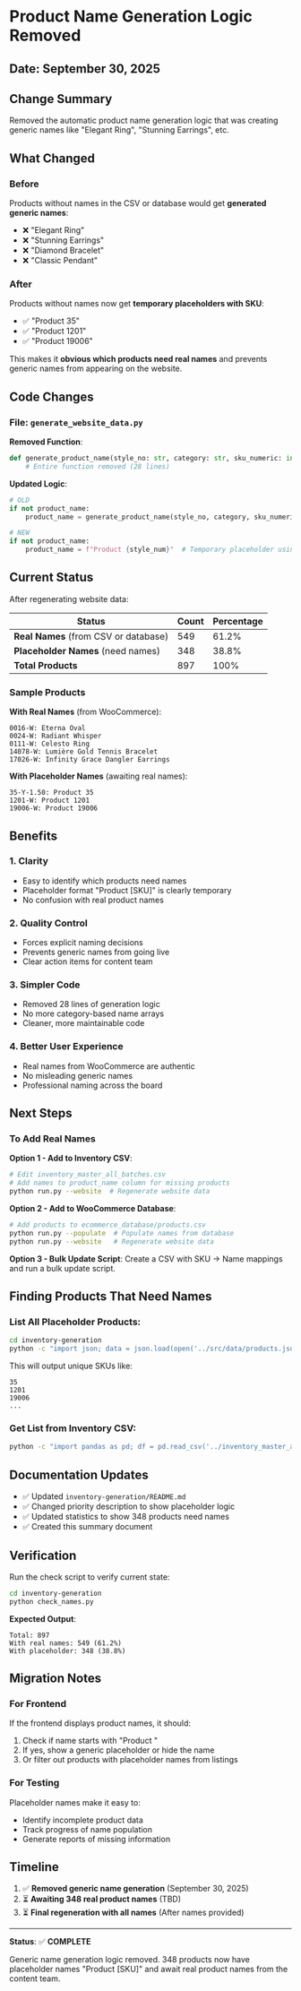 # Product Name Generation Logic Removed

## Date: September 30, 2025

## Change Summary

Removed the automatic product name generation logic that was creating generic names like "Elegant Ring", "Stunning Earrings", etc.

## What Changed

### Before
Products without names in the CSV or database would get **generated generic names**:
- ❌ "Elegant Ring"
- ❌ "Stunning Earrings" 
- ❌ "Diamond Bracelet"
- ❌ "Classic Pendant"

### After
Products without names now get **temporary placeholders with SKU**:
- ✅ "Product 35"
- ✅ "Product 1201"
- ✅ "Product 19006"

This makes it **obvious which products need real names** and prevents generic names from appearing on the website.

## Code Changes

### File: `generate_website_data.py`

**Removed Function**:
```python
def generate_product_name(style_no: str, category: str, sku_numeric: int) -> str:
    # Entire function removed (28 lines)
```

**Updated Logic**:
```python
# OLD
if not product_name:
    product_name = generate_product_name(style_no, category, sku_numeric)

# NEW
if not product_name:
    product_name = f"Product {style_num}"  # Temporary placeholder using SKU
```

## Current Status

After regenerating website data:

| Status | Count | Percentage |
|--------|-------|------------|
| **Real Names** (from CSV or database) | 549 | 61.2% |
| **Placeholder Names** (need names) | 348 | 38.8% |
| **Total Products** | 897 | 100% |

### Sample Products

**With Real Names** (from WooCommerce):
```
0016-W: Eterna Oval
0024-W: Radiant Whisper
0111-W: Celesto Ring
14078-W: Lumière Gold Tennis Bracelet
17026-W: Infinity Grace Dangler Earrings
```

**With Placeholder Names** (awaiting real names):
```
35-Y-1.50: Product 35
1201-W: Product 1201
19006-W: Product 19006
```

## Benefits

### 1. **Clarity**
- Easy to identify which products need names
- Placeholder format "Product [SKU]" is clearly temporary
- No confusion with real product names

### 2. **Quality Control**
- Forces explicit naming decisions
- Prevents generic names from going live
- Clear action items for content team

### 3. **Simpler Code**
- Removed 28 lines of generation logic
- No more category-based name arrays
- Cleaner, more maintainable code

### 4. **Better User Experience**
- Real names from WooCommerce are authentic
- No misleading generic names
- Professional naming across the board

## Next Steps

### To Add Real Names

**Option 1 - Add to Inventory CSV**:
```bash
# Edit inventory_master_all_batches.csv
# Add names to product_name column for missing products
python run.py --website  # Regenerate website data
```

**Option 2 - Add to WooCommerce Database**:
```bash
# Add products to ecommerce_database/products.csv
python run.py --populate  # Populate names from database
python run.py --website   # Regenerate website data
```

**Option 3 - Bulk Update Script**:
Create a CSV with SKU → Name mappings and run a bulk update script.

## Finding Products That Need Names

### List All Placeholder Products:
```bash
cd inventory-generation
python -c "import json; data = json.load(open('../src/data/products.json')); unnamed = [p for p in data if 'Product ' in p['name']]; skus = sorted(set([p['sku'].split('-')[0] for p in unnamed])); print(f'SKUs needing names ({len(skus)} unique):'); print('\n'.join(skus))"
```

This will output unique SKUs like:
```
35
1201
19006
...
```

### Get List from Inventory CSV:
```bash
python -c "import pandas as pd; df = pd.read_csv('../inventory_master_all_batches.csv'); unnamed = df[(df['product_name'].isna()) | (df['product_name'] == '')]; skus = sorted(unnamed['sku_numeric'].unique()); print(f'SKUs needing names: {len(skus)}'); print('\n'.join([str(s) for s in skus]))"
```

## Documentation Updates

- ✅ Updated `inventory-generation/README.md`
- ✅ Changed priority description to show placeholder logic
- ✅ Updated statistics to show 348 products need names
- ✅ Created this summary document

## Verification

Run the check script to verify current state:
```bash
cd inventory-generation
python check_names.py
```

**Expected Output**:
```
Total: 897
With real names: 549 (61.2%)
With placeholder: 348 (38.8%)
```

## Migration Notes

### For Frontend
If the frontend displays product names, it should:
1. Check if name starts with "Product "
2. If yes, show a generic placeholder or hide the name
3. Or filter out products with placeholder names from listings

### For Testing
Placeholder names make it easy to:
- Identify incomplete product data
- Track progress of name population
- Generate reports of missing information

## Timeline

1. ✅ **Removed generic name generation** (September 30, 2025)
2. ⏳ **Awaiting 348 real product names** (TBD)
3. ⏳ **Final regeneration with all names** (After names provided)

---

**Status**: ✅ **COMPLETE**

Generic name generation logic removed. 348 products now have placeholder names "Product [SKU]" and await real product names from the content team.
